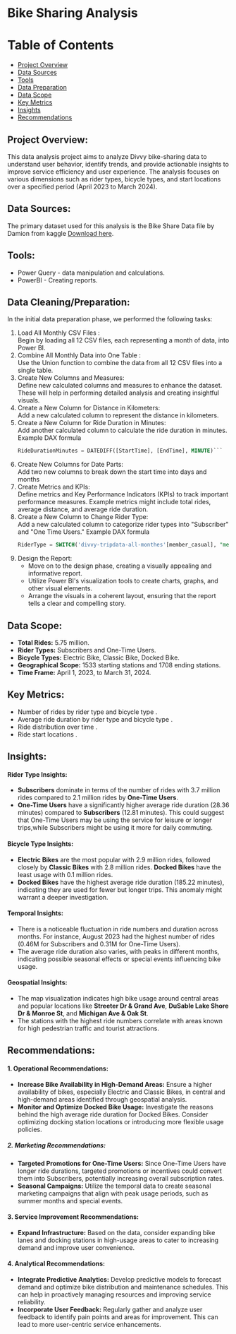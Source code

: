 # Bike Sharing Analysis

# Table of Contents
- [Project Overview](#project-overview)
- [Data Sources](#data-sources)
- [Tools](#tools)
- [Data Preparation](#data-Preparation)
- [Data Scope](#data-Scope)
- [Key Metrics](#key-Metrics)
- [Insights](#insights)
- [Recommendations](#recommendations)


## Project Overview:

This data analysis project aims to analyze Divvy bike-sharing data to understand user behavior, identify trends, and provide actionable insights to improve service efficiency and user experience. The analysis focuses on various dimensions such as rider types, bicycle types, and start locations over a specified period (April 2023 to March 2024).

## Data Sources:

The primary dataset used for this analysis is the Bike Share Data file by Damion from kaggle [Download here](https://www.kaggle.com/datasets/derescio/bike-share-data).

## Tools:
- Power Query - data manipulation and calculations.
- PowerBI - Creating reports.

## Data Cleaning/Preparation:
In the initial data preparation phase, we performed the following tasks:
1. Load All Monthly CSV Files :                                                                                        
   Begin by loading all 12 CSV files, each representing a month of data, into Power BI.
2. Combine All Monthly Data into One Table :                             
   Use the Union function to combine the data from all 12 CSV files into a single table.
3. Create New Columns and Measures:          
   Define new calculated columns and measures to enhance the dataset. These will help in performing detailed analysis and creating insightful visuals.
4. Create a New Column for Distance in Kilometers:       
   Add a new calculated column to represent the distance in kilometers.
5. Create a New Column for Ride Duration in Minutes:        
   Add another calculated column to calculate the ride duration in minutes. Example DAX formula
   ```sql
   RideDurationMinutes = DATEDIFF([StartTime], [EndTime], MINUTE)```
6. Create New Columns for Date Parts:     
   Add two new columns to break down the start time into days and months
7. Create Metrics and KPIs:  
   Define metrics and Key Performance Indicators (KPIs) to track important performance measures. Example metrics might include total rides, average distance, and average ride duration.
8. Create a New Column to Change Rider Type:   
   Add a new calculated column to categorize rider types into "Subscriber" and "One Time Users." Example DAX formula
   ```sql
   RiderType = SWITCH('divvy-tripdata-all-monthes'[member_casual], "member", "Subscriber", "casual", "One Time Users","unknown") ```
9. Design the Report:
    - Move on to the design phase, creating a visually appealing and informative report.
    - Utilize Power BI's visualization tools to create charts, graphs, and other visual elements.
    - Arrange the visuals in a coherent layout, ensuring that the report tells a clear and compelling story.

## Data Scope:
  - **Total Rides:** 5.75 million.
  - **Rider Types:** Subscribers and One-Time Users.
  - **Bicycle Types:** Electric Bike, Classic Bike, Docked Bike.
  - **Geographical Scope:** 1533 starting stations and 1708 ending stations.
  - **Time Frame:** April 1, 2023, to March 31, 2024.

## Key Metrics:
  - Number of rides by rider type and bicycle type .
  - Average ride duration by rider type and bicycle type .
  - Ride distribution over time .
  - Ride start locations .

## Insights:
#### Rider Type Insights:
- **Subscribers** dominate in terms of the number of rides with 3.7 million rides compared to 2.1 million rides by **One-Time Users**.
- **One-Time Users** have a significantly higher average ride duration (28.36 minutes) compared to **Subscribers** (12.81 minutes). This could suggest that One-Time Users may be using the service for leisure or longer trips,while Subscribers might be using it more for daily commuting.
#### Bicycle Type Insights:
- **Electric Bikes** are the most popular with 2.9 million rides, followed closely by **Classic Bikes** with 2.8 million rides. **Docked Bikes** have the least usage with 0.1 million rides.
- **Docked Bikes** have the highest average ride duration (185.22 minutes), indicating they are used for fewer but longer trips. This anomaly might warrant a deeper investigation.
#### Temporal Insights:
- There is a noticeable fluctuation in ride numbers and duration across months. For instance, August 2023 had the highest number of rides (0.46M for Subscribers and 0.31M for One-Time Users).
- The average ride duration also varies, with peaks in different months, indicating possible seasonal effects or special events influencing bike usage.
#### Geospatial Insights:
- The map visualization indicates high bike usage around central areas and popular locations like **Streeter Dr & Grand Ave**, **DuSable Lake Shore Dr & Monroe St**, and **Michigan Ave & Oak St**.
- The stations with the highest ride numbers correlate with areas known for high pedestrian traffic and tourist attractions.

## Recommendations:
#### 1. Operational Recommendations:
- **Increase Bike Availability in High-Demand Areas:** Ensure a higher availability of bikes, especially Electric and Classic Bikes, in central and high-demand areas identified through geospatial analysis.
- **Monitor and Optimize Docked Bike Usage:** Investigate the reasons behind the high average ride duration for Docked Bikes. Consider optimizing docking station locations or introducing more flexible usage policies.
##### 2. Marketing Recommendations:
- **Targeted Promotions for One-Time Users:** Since One-Time Users have longer ride durations, targeted promotions or incentives could convert them into Subscribers, potentially increasing overall subscription rates.
- **Seasonal Campaigns:** Utilize the temporal data to create seasonal marketing campaigns that align with peak usage periods, such as summer months and special events.
#### 3. Service Improvement Recommendations:
- **Expand Infrastructure:** Based on the data, consider expanding bike lanes and docking stations in high-usage areas to cater to increasing demand and improve user convenience.
#### 4. Analytical Recommendations:
- **Integrate Predictive Analytics:** Develop predictive models to forecast demand and optimize bike distribution and maintenance schedules. This can help in proactively managing resources and improving service reliability.
- **Incorporate User Feedback:** Regularly gather and analyze user feedback to identify pain points and areas for improvement. This can lead to more user-centric service enhancements.
